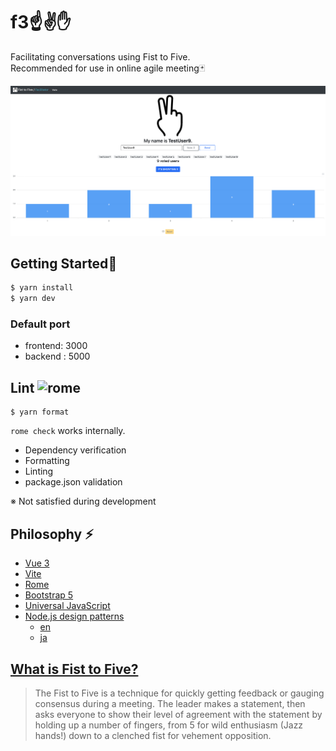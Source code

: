# f3:point_up::v::raised_hand:
Facilitating conversations using Fist to Five.  
Recommended for use in online agile meeting:black_joker:

![Screenshot](./screenshot.png)

## Getting Started:rocket:

```zsh
$ yarn install
$ yarn dev
```
### Default port
- frontend: 3000
- backend : 5000

## Lint <img src="https://avatars0.githubusercontent.com/u/44216277?s=88&v=4" alt="rome" width=25 />

```
$ yarn format
```
`rome check` works internally.
- Dependency verification
- Formatting
- Linting
- package.json validation

※ Not satisfied during development

## Philosophy ⚡
- [Vue 3](https://github.com/vuejs/vue-next)
- [Vite](https://github.com/vitejs/vite)
- [Rome](https://romefrontend.dev/)
- [Bootstrap 5](https://v5.getbootstrap.jp/)
- [Universal JavaScript](https://cdb.reacttraining.com/universal-javascript-4761051b7ae9#.d39eaqcjp)
- [Node.js design patterns](https://github.com/PacktPublishing/Node.js_Design_Patterns_Second_Edition_Code)
  - [en](https://www.amazon.co.jp/Node-Js-Design-Patterns-Mario-Casciaro/dp/1785885588)
  - [ja](https://www.oreilly.co.jp/books/9784873118734/)

## [What is Fist to Five?](https://www.lucidmeetings.com/glossary/fist-five)
> The Fist to Five is a technique for quickly getting feedback or gauging consensus during a meeting. The leader makes a statement, then asks everyone to show their level of agreement with the statement by holding up a number of fingers, from 5 for wild enthusiasm (Jazz hands!) down to a clenched fist for vehement opposition.
